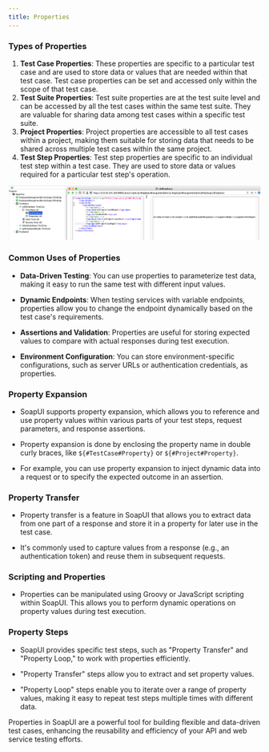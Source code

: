 ```yaml
---
title: Properties
---
```


### Types of Properties

1. **Test Case Properties**: These properties are specific to a particular test case and are used to store data or values that are needed within that test case. Test case properties can be set and accessed only within the scope of that test case.
2. **Test Suite Properties**: Test suite properties are at the test suite level and can be accessed by all the test cases within the same test suite. They are valuable for sharing data among test cases within a specific test suite.
3. **Project Properties**: Project properties are accessible to all test cases within a project, making them suitable for storing data that needs to be shared across multiple test cases within the same project.
4. **Test Step Properties**: Test step properties are specific to an individual test step within a test case. They are used to store data or values required for a particular test step's operation.

![PropertyFile.png](./static/PropertyFile.png)

### Common Uses of Properties

- **Data-Driven Testing**: You can use properties to parameterize test data, making it easy to run the same test with different input values.

- **Dynamic Endpoints**: When testing services with variable endpoints, properties allow you to change the endpoint dynamically based on the test case's requirements.

- **Assertions and Validation**: Properties are useful for storing expected values to compare with actual responses during test execution.

- **Environment Configuration**: You can store environment-specific configurations, such as server URLs or authentication credentials, as properties.

### Property Expansion

- SoapUI supports property expansion, which allows you to reference and use property values within various parts of your test steps, request parameters, and response assertions.

- Property expansion is done by enclosing the property name in double curly braces, like `${#TestCase#Property}` or `${#Project#Property}`.

- For example, you can use property expansion to inject dynamic data into a request or to specify the expected outcome in an assertion.

### Property Transfer

- Property transfer is a feature in SoapUI that allows you to extract data from one part of a response and store it in a property for later use in the test case.

- It's commonly used to capture values from a response (e.g., an authentication token) and reuse them in subsequent requests.

### Scripting and Properties

- Properties can be manipulated using Groovy or JavaScript scripting within SoapUI. This allows you to perform dynamic operations on property values during test execution.

### Property Steps

- SoapUI provides specific test steps, such as "Property Transfer" and "Property Loop," to work with properties efficiently.

- "Property Transfer" steps allow you to extract and set property values.

- "Property Loop" steps enable you to iterate over a range of property values, making it easy to repeat test steps multiple times with different data.

Properties in SoapUI are a powerful tool for building flexible and data-driven test cases, enhancing the reusability and efficiency of your API and web service testing efforts.
